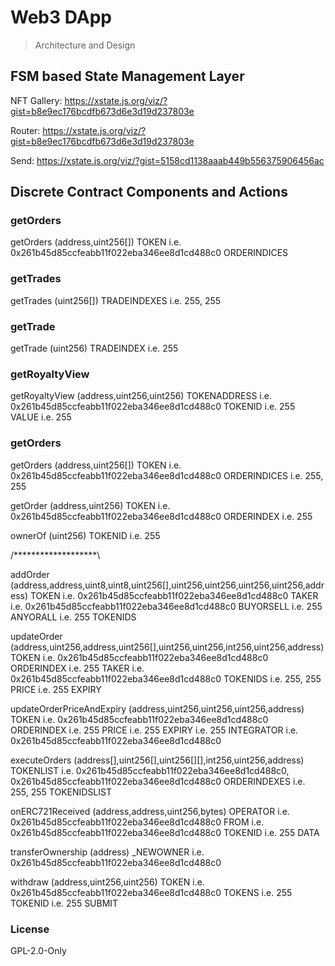 # Web3 DApp

> Architecture and Design 

## FSM based State Management Layer

NFT Gallery: https://xstate.js.org/viz/?gist=b8e9ec176bcdfb673d6e3d19d237803e 

Router: https://xstate.js.org/viz/?gist=b8e9ec176bcdfb673d6e3d19d237803e 

Send: https://xstate.js.org/viz/?gist=5158cd1138aaab449b556375906456ac 

##  Discrete Contract Components and Actions

### getOrders
getOrders (address,uint256[])
TOKEN
i.e. 0x261b45d85ccfeabb11f022eba346ee8d1cd488c0
ORDERINDICES


### getTrades
getTrades (uint256[])
TRADEINDEXES
i.e. 255, 255

### getTrade
getTrade (uint256)
TRADEINDEX
i.e. 255
### getRoyaltyView
getRoyaltyView (address,uint256,uint256)
TOKENADDRESS
i.e. 0x261b45d85ccfeabb11f022eba346ee8d1cd488c0
TOKENID
i.e. 255
VALUE
i.e. 255

### getOrders
getOrders (address,uint256[])
TOKEN
i.e. 0x261b45d85ccfeabb11f022eba346ee8d1cd488c0
ORDERINDICES
i.e. 255, 255


getOrder (address,uint256)
TOKEN
i.e. 0x261b45d85ccfeabb11f022eba346ee8d1cd488c0
ORDERINDEX
i.e. 255


ownerOf (uint256)
TOKENID
i.e. 255


/*******************\

addOrder (address,address,uint8,uint8,uint256[],uint256,uint256,uint256,uint256,address)
TOKEN
i.e. 0x261b45d85ccfeabb11f022eba346ee8d1cd488c0
TAKER
i.e. 0x261b45d85ccfeabb11f022eba346ee8d1cd488c0
BUYORSELL
i.e. 255
ANYORALL
i.e. 255
TOKENIDS



updateOrder (address,uint256,address,uint256[],uint256,uint256,int256,uint256,address)
TOKEN
i.e. 0x261b45d85ccfeabb11f022eba346ee8d1cd488c0
ORDERINDEX
i.e. 255
TAKER
i.e. 0x261b45d85ccfeabb11f022eba346ee8d1cd488c0
TOKENIDS
i.e. 255, 255
PRICE
i.e. 255
EXPIRY


updateOrderPriceAndExpiry (address,uint256,uint256,uint256,address)
TOKEN
i.e. 0x261b45d85ccfeabb11f022eba346ee8d1cd488c0
ORDERINDEX
i.e. 255
PRICE
i.e. 255
EXPIRY
i.e. 255
INTEGRATOR
i.e. 0x261b45d85ccfeabb11f022eba346ee8d1cd488c0


executeOrders (address[],uint256[],uint256[][],int256,uint256,address)
TOKENLIST
i.e. 0x261b45d85ccfeabb11f022eba346ee8d1cd488c0, 0x261b45d85ccfeabb11f022eba346ee8d1cd488c0
ORDERINDEXES
i.e. 255, 255
TOKENIDSLIST


onERC721Received (address,address,uint256,bytes)
OPERATOR
i.e. 0x261b45d85ccfeabb11f022eba346ee8d1cd488c0
FROM
i.e. 0x261b45d85ccfeabb11f022eba346ee8d1cd488c0
TOKENID
i.e. 255
DATA


transferOwnership (address)
_NEWOWNER
i.e. 0x261b45d85ccfeabb11f022eba346ee8d1cd488c0



withdraw (address,uint256,uint256)
TOKEN
i.e. 0x261b45d85ccfeabb11f022eba346ee8d1cd488c0
TOKENS
i.e. 255
TOKENID
i.e. 255
SUBMIT


### License

GPL-2.0-Only